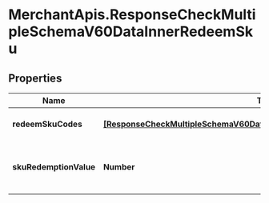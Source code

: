 # MerchantApis.ResponseCheckMultipleSchemaV60DataInnerRedeemSku

## Properties

Name | Type | Description | Notes
------------ | ------------- | ------------- | -------------
**redeemSkuCodes** | [**[ResponseCheckMultipleSchemaV60DataInnerRedeemSkuRedeemSkuCodesInner]**](ResponseCheckMultipleSchemaV60DataInnerRedeemSkuRedeemSkuCodesInner.md) | Contains redeemed SKU information | [optional] 
**skuRedemptionValue** | **Number** | Actual redemption value of voucher type &#x3D; redeemable_sku | [optional] 


